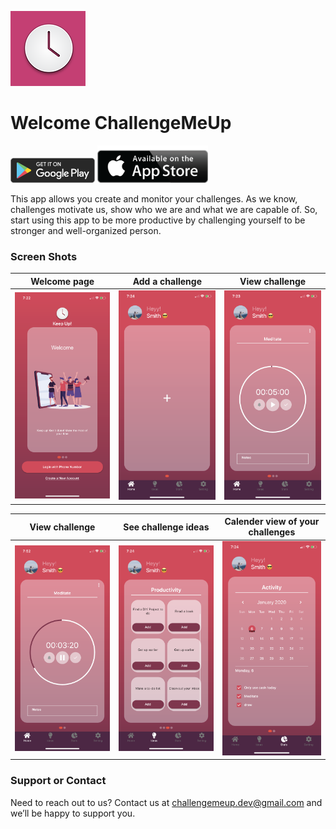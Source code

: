 ![](ScreenShots/120.png) 
# Welcome ChallengeMeUp

<a href='https://play.google.com/store/apps/details?id=com.mehmetsahin.challenge_app'><img alt='Get it on Google Play' height="40px" src='https://github.com/mixemer/challengemeup/blob/master/img/BadgeGooglePlay.png'/></a> 
<a href='#'><img alt='Get it on the App Store' height="60px" src='https://github.com/mixemer/challengemeup/blob/master/img/BadgeiOS.png'/></a> 

This app allows you create and monitor your challenges. As we know, challenges motivate us, show who we are and what we are capable of. So, start using this app to be more productive by challenging yourself to be stronger and well-organized person.

### Screen Shots

Welcome page                 |Add a challenge                 | View challenge
:---------------------------:|:------------------------------:|:------------------------------:
![](ScreenShots/1.PNG)      |  ![](ScreenShots/2.PNG) | ![](ScreenShots/IMG_0851.PNG)



View challenge               |  See challenge ideas           | Calender view of your challenges
:---------------------------:|:------------------------------:|:------------------------------:
![](ScreenShots/3.PNG)      |  ![](ScreenShots/4.PNG)         | ![](ScreenShots/5.PNG) 

### Support or Contact

Need to reach out to us? Contact us at challengemeup.dev@gmail.com and we’ll be happy to support you.

